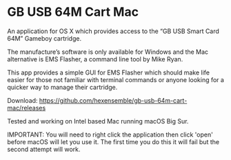 # GB USB 64M Cart Mac

An application for OS X which provides access to the “GB USB Smart Card 64M” Gameboy cartridge.

The manufacture’s software is only available for Windows and the Mac alternative is EMS Flasher, a command line tool by Mike Ryan.

This app provides a simple GUI for EMS Flasher which should make life easier for those not familiar with terminal commands or anyone looking for a quicker way to manage their cartridge.

Download: https://github.com/hexensemble/gb-usb-64m-cart-mac/releases

Tested and working on Intel based Mac running macOS Big Sur.

IMPORTANT: You will need to right click the application then click 'open' before macOS will let you use it. The first time you do this it will fail but the second attempt will work.
